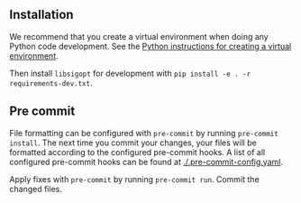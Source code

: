 <!--
Copyright © 2023 Intel Corporation

SPDX-License-Identifier: Apache License 2.0
-->

## Installation

We recommend that you create a virtual environment when doing any Python code development.
See the [Python instructions for creating a virtual environment](https://docs.python.org/3/library/venv.html#creating-virtual-environments).

Then install `libsigopt` for development with `pip install -e . -r requirements-dev.txt`.

## Pre commit

File formatting can be configured with `pre-commit` by running `pre-commit install`.
The next time you commit your changes, your files will be formatted according to the configured pre-commit hooks.
A list of all configured pre-commit hooks can be found at [./.pre-commit-config.yaml](./.pre-commit-config.yaml).

Apply fixes with `pre-commit` by running `pre-commit run`. Commit the changed files.
